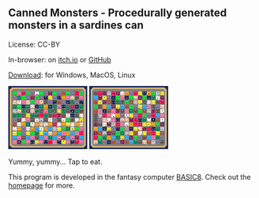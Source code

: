## Canned Monsters - Procedurally generated monsters in a sardines can

License: CC-BY

In-browser: on [itch.io](https://tonywang.itch.io/can) or [GitHub](https://paladin-t.github.io/can/html)

[Download](https://tonywang.itch.io/can): for Windows, MacOS, Linux

![Screenshot](imgs/can.png "Canned Monsters")
![Preview](imgs/can.gif "Canned Monsters")

Yummy, yummy... Tap to eat.

This program is developed in the fantasy computer [BASIC8](https://store.steampowered.com/app/767240/). Check out the [homepage](https://paladin-t.github.io/b8/) for more.
